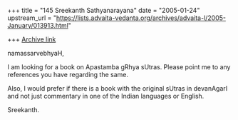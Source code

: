 +++
title = "145 Sreekanth Sathyanarayana"
date = "2005-01-24"
upstream_url = "https://lists.advaita-vedanta.org/archives/advaita-l/2005-January/013913.html"

+++
[Archive link](https://lists.advaita-vedanta.org/archives/advaita-l/2005-January/013913.html)

namassarvebhyaH,

I am looking for a book on Apastamba gRhya sUtras. Please point me to
any references you have regarding the same.

Also, I would prefer if there is a book with the original sUtras in
devanAgarI and not just commentary in one of the Indian languages or
English.

Sreekanth.


